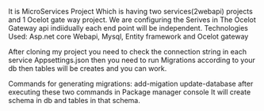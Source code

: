 It is MicroServices Project Which is having two services(2webapi) projects and 1 Ocelot gate way project.
We are configuring the Serives in The Ocelot Gateway api indiidually each end point will be independent.
Technologies Used: Asp.net core Webapi, Mysql, Entity framework and Ocelot gateway

After cloning my project you need to check the connection string in each service Appsettings.json then you need to run Migrations according to your db then tables will be creates and you can work. 

Commands for generating migrations:
add-migation <migration name>
update-database
after executing these two commands in Package manager console It will create schema in db and tables in that schema.
